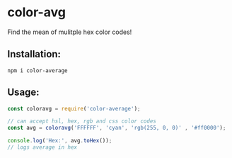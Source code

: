 # color-avg

Find the mean of mulitple hex color codes!

## Installation:

`npm i color-average`

## Usage:

```Javascript
const coloravg = require('color-average');

// can accept hsl, hex, rgb and css color codes
const avg = coloravg('FFFFFF', 'cyan', 'rgb(255, 0, 0)' , '#ff0000');

console.log('Hex:', avg.toHex());
// logs average in hex
```
